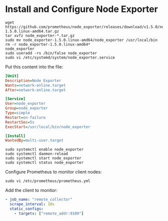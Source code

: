 # Install and Configure Node Exporter

```shell
wget https://github.com/prometheus/node_exporter/releases/download/v1.5.0/node_exporter-1.5.0.linux-amd64.tar.gz
tar xvfz node_exporter-*.tar.gz
sudo mv node_exporter-1.5.0.linux-amd64/node_exporter /usr/local/bin
rm -r node_exporter-1.5.0.linux-amd64*
node_exporter
sudo useradd -rs /bin/false node_exporter
sudo vi /etc/systemd/system/node_exporter.service
```

Put this content into the file:

```ini
[Unit]
Description=Node Exporter
Wants=network-online.target
After=network-online.target

[Service]
User=node_exporter
Group=node_exporter
Type=simple
Restart=on-failure
RestartSec=5s
ExecStart=/usr/local/bin/node_exporter

[Install]
WantedBy=multi-user.target
```

```shell
sudo systemctl enable node_exporter
sudo systemctl daemon-reload
sudo systemctl start node_exporter
sudo systemctl status node_exporter
```

Configure Prometheus to monitor client nodes:

```shell
sudo vi /etc/prometheus/prometheus.yml
```

Add the client to monitor:

```yaml
- job_name: "remote_collector"
  scrape_interval: 10s
  static_configs:
    - targets: ["remote_addr:9100"]
```
